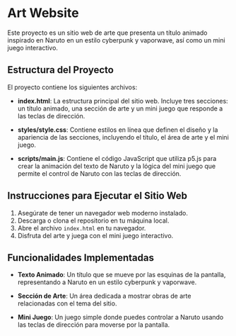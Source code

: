 # Art Website

Este proyecto es un sitio web de arte que presenta un título animado inspirado en Naruto en un estilo cyberpunk y vaporwave, así como un mini juego interactivo.

## Estructura del Proyecto

El proyecto contiene los siguientes archivos:

- **index.html**: La estructura principal del sitio web. Incluye tres secciones: un título animado, una sección de arte y un mini juego que responde a las teclas de dirección.
  
- **styles/style.css**: Contiene estilos en línea que definen el diseño y la apariencia de las secciones, incluyendo el título, el área de arte y el mini juego.

- **scripts/main.js**: Contiene el código JavaScript que utiliza p5.js para crear la animación del texto de Naruto y la lógica del mini juego que permite el control de Naruto con las teclas de dirección.

## Instrucciones para Ejecutar el Sitio Web

1. Asegúrate de tener un navegador web moderno instalado.
2. Descarga o clona el repositorio en tu máquina local.
3. Abre el archivo `index.html` en tu navegador.
4. Disfruta del arte y juega con el mini juego interactivo.

## Funcionalidades Implementadas

- **Texto Animado**: Un título que se mueve por las esquinas de la pantalla, representando a Naruto en un estilo cyberpunk y vaporwave.
  
- **Sección de Arte**: Un área dedicada a mostrar obras de arte relacionadas con el tema del sitio.

- **Mini Juego**: Un juego simple donde puedes controlar a Naruto usando las teclas de dirección para moverse por la pantalla.
